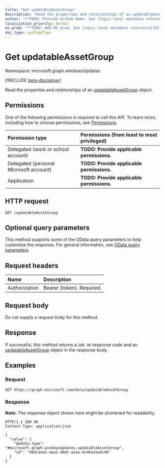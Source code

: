 ```yaml
---
title: "Get updatableAssetGroup"
description: "Read the properties and relationships of an updatableAssetGroup object."
author: "**TODO: Provide Github Name. See [topic-level metadata reference](https://msgo.azurewebsites.net/add/document/guidelines/metadata.html#topic-level-metadata)**"
localization_priority: Normal
ms.prod: "**TODO: Add MS prod. See [topic-level metadata reference](https://msgo.azurewebsites.net/add/document/guidelines/metadata.html#topic-level-metadata)**"
doc_type: apiPageType
---
```


# Get updatableAssetGroup
Namespace: microsoft.graph.windowsUpdates

[!INCLUDE [beta-disclaimer](../../includes/beta-disclaimer.md)]

Read the properties and relationships of an [updatableAssetGroup](../resources/windowsupdates-updatableassetgroup.md) object.

## Permissions
One of the following permissions is required to call this API. To learn more, including how to choose permissions, see [Permissions](/graph/permissions-reference).

|Permission type|Permissions (from least to most privileged)|
|:---|:---|
|Delegated (work or school account)|**TODO: Provide applicable permissions.**|
|Delegated (personal Microsoft account)|**TODO: Provide applicable permissions.**|
|Application|**TODO: Provide applicable permissions.**|

## HTTP request

<!-- {
  "blockType": "ignored"
}
-->
``` http
GET /updatableAssetGroup
```

## Optional query parameters
This method supports some of the OData query parameters to help customize the response. For general information, see [OData query parameters](/graph/query-parameters).

## Request headers
|Name|Description|
|:---|:---|
|Authorization|Bearer {token}. Required.|

## Request body
Do not supply a request body for this method.

## Response

If successful, this method returns a `200 OK` response code and an [updatableAssetGroup](../resources/windowsupdates-updatableassetgroup.md) object in the response body.

## Examples

### Request
<!-- {
  "blockType": "request",
  "name": "get_updatableassetgroup"
}
-->
``` http
GET https://graph.microsoft.com/beta/updatableAssetGroup
```


### Response
**Note:** The response object shown here might be shortened for readability.
<!-- {
  "blockType": "response",
  "truncated": true,
  "@odata.type": "microsoft.graph.windowsUpdates.updatableAssetGroup"
}
-->
``` http
HTTP/1.1 200 OK
Content-Type: application/json

{
  "value": {
    "@odata.type": "#microsoft.graph.windowsUpdates.updatableAssetGroup",
    "id": "46dcaaa2-aaa2-46dc-a2aa-dc46a2aadc46"
  }
}
```

